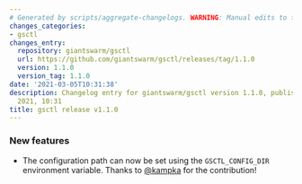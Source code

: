 ```yaml
---
# Generated by scripts/aggregate-changelogs. WARNING: Manual edits to this files will be overwritten.
changes_categories:
- gsctl
changes_entry:
  repository: giantswarm/gsctl
  url: https://github.com/giantswarm/gsctl/releases/tag/1.1.0
  version: 1.1.0
  version_tag: 1.1.0
date: '2021-03-05T10:31:38'
description: Changelog entry for giantswarm/gsctl version 1.1.0, published on 05 March
  2021, 10:31
title: gsctl release v1.1.0
---
```


### New features

- The configuration path can now be set using the `GSCTL_CONFIG_DIR` environment variable. Thanks to [@kampka](https://github.com/kampka) for the contribution!
